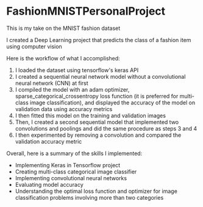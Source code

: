 # FashionMNISTPersonalProject
This is my take on the MNIST fashion dataset

I created a Deep Learning project that predicts the class of a fashion item using computer vision

Here is the workflow of what I accomplished:

1. I loaded the dataset using tensorflow's keras API
2. I created a sequential neural network model without a convolutional neural network (CNN) at first
3. I compiled the model with an adam optimizer, sparse_categorical_crossentropy loss function (it is preferred for multi-class image classification), and displayed the accuracy of the model on validation data using accuracy metrics
4. I then fitted this model on the training and validation images
5. Then, I created a second sequential model that implemented two convolutions and poolings and did the same procedure as steps 3 and 4
6. I then experimented by removing a convolution and compared the validation accuracy metric

Overall, here is a summary of the skills I implemented:

- Implementing Keras in Tensorflow project
- Creating multi-class categorical image classifier
- Implementing convolutional neural networks
- Evaluating model accuracy
- Understanding the optimal loss function and optimizer for image classification problems involving more than two categories
